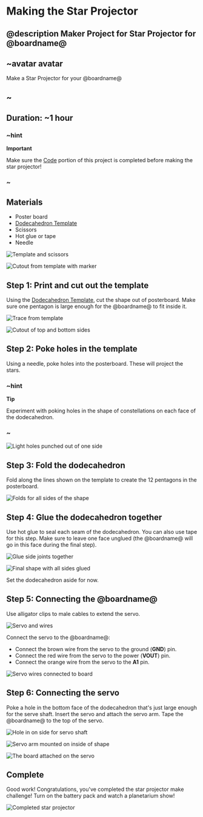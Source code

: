 # Making the Star Projector

## @description Maker Project for Star Projector for @boardname@

## ~avatar avatar

Make a Star Projector for your @boardname@

## ~

## Duration: ~1 hour

### ~hint

**Important**

Make sure the [Code](/projects/star-projector/code) portion of this project is completed before making the star projector!

### ~

## Materials

* Poster board 
* [Dodecahedron Template](/static/cp/projects/star-projector/star-projector-template.jpg)
* Scissors
* Hot glue or tape
* Needle

![Template and scissors](/static/cp/projects/star-projector/materials.jpg)

![Cutout from template with marker](/static/cp/projects/star-projector/materials2.jpg)

## Step 1: Print and cut out the template

Using the [Dodecahedron Template](/static/cp/projects/star-projector/star-projector-template.jpg), cut the shape out of posterboard. Make sure one pentagon is large enough for the @boardname@ to fit inside it. 

![Trace from template](/static/cp/projects/star-projector/template.jpg)

![Cutout of top and bottom sides](/static/cp/projects/star-projector/template2.jpg)

## Step 2: Poke holes in the template

Using a needle, poke holes into the posterboard. These will project the stars. 

### ~hint

**Tip**

Experiment with poking holes in the shape of constellations on each face of the dodecahedron.

### ~

![Light holes punched out of one side](/static/cp/projects/star-projector/holes.jpg)

## Step 3: Fold the dodecahedron

Fold along the lines shown on the template to create the 12 pentagons in the posterboard.

![Folds for all sides of the shape](/static/cp/projects/star-projector/fold.jpg)

## Step 4: Glue the dodecahedron together

Use hot glue to seal each seam of the dodecahedron. You can also use tape for this step. Make sure to leave one face unglued (the @boardname@ will go in this face during the final step).

![Glue side joints together](/static/cp/projects/star-projector/hot-glue.jpg)

![Final shape with all sides glued](/static/cp/projects/star-projector/hot-glue2.jpg)

Set the dodecahedron aside for now.

## Step 5: Connecting the @boardname@

Use alligator clips to male cables to extend the servo. 

![Servo and wires](/static/cp/projects/star-projector/wires.jpg)

Connect the servo to the @boardname@:

* Connect the brown wire from the servo to the ground (**GND**) pin.
* Connect the red wire from the servo to the power (**VOUT**) pin.
* Connect the orange wire from the servo to the **A1** pin. 

![Servo wires connected to board](/static/cp/projects/star-projector/wires-servo.jpg)

## Step 6: Connecting the servo

Poke a hole in the bottom face of the dodecahedron that's just large enough for the serve shaft. Insert the servo and attach the servo arm. Tape the @boardname@ to the top of the servo.

![Hole in on side for servo shaft](/static/cp/projects/star-projector/servo.jpg)

![Servo arm mounted on inside of shape](/static/cp/projects/star-projector/servo2.jpg)

![The board attached on the servo](/static/cp/projects/star-projector/servo3.jpg)

## Complete

Good work! Congratulations, you've completed the star projector make challenge! Turn on the battery pack and watch a planetarium show!

![Completed star projector](/static/cp/projects/star-projector/star-projector.jpg)

